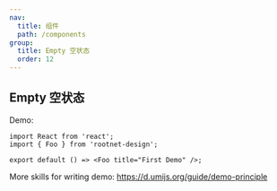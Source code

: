 ```yaml
---
nav:
  title: 组件
  path: /components
group:
  title: Empty 空状态
  order: 12
---
```


## Empty 空状态

Demo:

```tsx
import React from 'react';
import { Foo } from 'rootnet-design';

export default () => <Foo title="First Demo" />;
```

More skills for writing demo: https://d.umijs.org/guide/demo-principle
